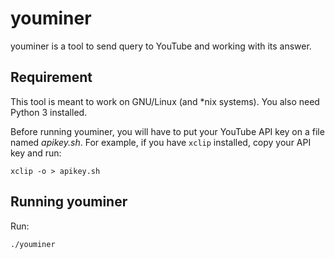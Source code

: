youminer
========
youminer is a tool to send query to YouTube and working with its answer.


Requirement
-----------
This tool is meant to work on GNU/Linux (and *nix systems). You also need
Python 3 installed.

Before running youminer, you will have to put your YouTube API key on a
file named *apikey.sh*. For example, if you have `xclip` installed, copy
your API key and run:

    xclip -o > apikey.sh


Running youminer
----------------
Run:

    ./youminer
